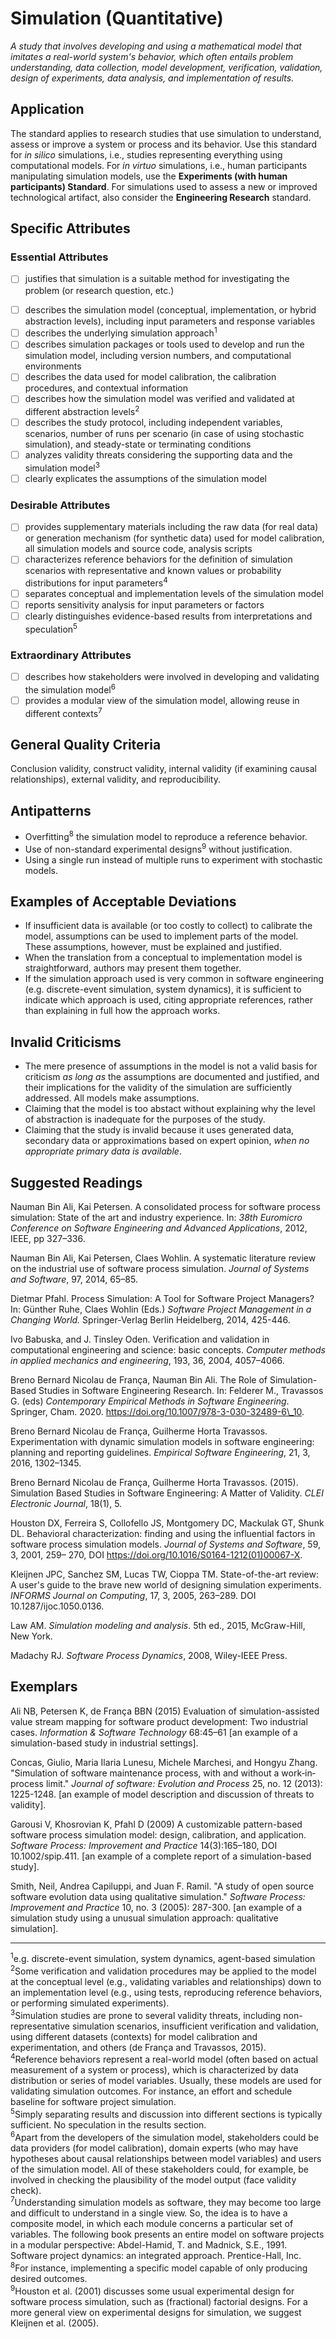# Simulation (Quantitative)
<standard name="Simulation">



*<desc>A study that involves developing and using a mathematical model that imitates a real-world system's behavior, which often entails problem understanding, data collection, model development, verification, validation, design of experiments, data analysis, and implementation of results.</desc>*



## Application

The standard applies to research studies that use simulation to understand, assess or improve a system or process and its behavior. Use this standard for _in silico_ simulations, i.e., studies representing everything using computational models. For _in virtuo_ simulations, i.e., human participants manipulating simulation models, use the **Experiments (with human participants) Standard**. For simulations used to assess a new or improved technological artifact, also consider the **Engineering Research** standard.

## Specific Attributes

### Essential Attributes
<checklist name="Essential">

<intro>

- [ ] justifies that simulation is a suitable method for investigating the problem (or research question, etc.)

<method>

- [ ] describes the simulation model (conceptual, implementation, or hybrid abstraction levels), including input parameters and response variables
- [ ] describes the underlying simulation approach<sup><a class="footnote footnote_ref">1</a></sup>
- [ ] describes simulation packages or tools used to develop and run the simulation model, including version numbers, and computational environments
- [ ] describes the data used for model calibration, the calibration procedures, and contextual information
- [ ] describes how the simulation model was verified and validated at different abstraction levels<sup><a class="footnote footnote_ref">2</a></sup>
- [ ] describes the study protocol, including independent variables, scenarios, number of runs per scenario (in case of using stochastic simulation), and steady-state or terminating conditions
- [ ] analyzes validity threats considering the supporting data and the simulation model<sup><a class="footnote footnote_ref">3</a></sup>
- [ ] clearly explicates the assumptions of the simulation model

<results>

<discussion>

<other>    

</checklist>
    
### Desirable Attributes
<checklist name="Desirable">

- [ ] provides supplementary materials including the raw data (for real data) or generation mechanism (for synthetic data) used for model calibration, all simulation models and source code, analysis scripts
- [ ] characterizes reference behaviors for the definition of simulation scenarios with representative and known values or probability distributions for input parameters<sup><a class="footnote footnote_ref">4</a></sup> 
- [ ] separates conceptual and implementation levels of the simulation model
- [ ] reports sensitivity analysis for input parameters or factors
- [ ] clearly distinguishes evidence-based results from interpretations and speculation<sup><a class="footnote footnote_ref">5</a></sup>
</checklist>
    
### Extraordinary Attributes
<checklist name="Extraordinary">

- [ ] describes how stakeholders were involved in developing and validating the simulation model<sup><a class="footnote footnote_ref">6</a></sup>
- [ ] provides a modular view of the simulation model, allowing reuse in different contexts<sup><a class="footnote footnote_ref">7</a></sup>
</checklist>

## General Quality Criteria

Conclusion validity, construct validity, internal validity (if examining causal relationships), external validity, and reproducibility.

## Antipatterns

- Overfitting<sup><a class="footnote footnote_ref">8</a></sup>
the simulation model to reproduce a reference behavior.
- Use of non-standard experimental designs<sup><a class="footnote footnote_ref">9</a></sup>
without justification.
- Using a single run instead of multiple runs to experiment with stochastic models.

## Examples of Acceptable Deviations

- If insufficient data is available (or too costly to collect) to calibrate the model, assumptions can be used to implement parts of the model. These assumptions, however, must be explained and justified.
- When the translation from a conceptual to implementation model is straightforward, authors may present them together.
- If the simulation approach used is very common in software engineering (e.g. discrete-event simulation, system dynamics), it is sufficient to indicate which approach is used, citing appropriate references, rather than explaining in full how the approach works.

## Invalid Criticisms

- The mere presence of assumptions in the model is not a valid basis for criticism _as long as_ the assumptions are documented and justified, and their implications for the validity of the simulation are sufficiently addressed. All models make assumptions.
- Claiming that the model is too abstact without explaining why the level of abstraction is inadequate for the purposes of the study. 
- Claiming that the study is invalid because it uses generated data, secondary data or approximations based on expert opinion, _when no appropriate primary data is available_. 

## Suggested Readings

Nauman Bin Ali, Kai Petersen. A consolidated process for software process simulation: State of the art and industry experience. In: _38th Euromicro Conference on Software Engineering and Advanced Applications_, 2012, IEEE, pp 327–336.  

Nauman Bin Ali, Kai Petersen, Claes Wohlin. A systematic literature review on the industrial use of software process simulation. _Journal of Systems and Software_, 97, 2014, 65–85.  

Dietmar Pfahl. Process Simulation: A Tool for Software Project Managers? In: Günther Ruhe, Claes Wohlin (Eds.) _Software Project Management in a Changing World._ Springer-Verlag Berlin Heidelberg, 2014, 425-446.  

Ivo Babuska, and J. Tinsley Oden. Verification and validation in computational engineering and science: basic concepts. _Computer methods in applied mechanics and engineering_, 193, 36, 2004, 4057–4066.  

Breno Bernard Nicolau de França, Nauman Bin Ali. The Role of Simulation-Based Studies in Software Engineering Research. In: Felderer M., Travassos G. (eds) _Contemporary Empirical Methods in Software Engineering_. Springer, Cham. 2020. https://doi.org/10.1007/978-3-030-32489-6\_10.  

Breno Bernard Nicolau de França, Guilherme Horta Travassos. Experimentation with dynamic simulation models in software engineering: planning and reporting guidelines. _Empirical Software Engineering_, 21, 3, 2016, 1302–1345.  

Breno Bernard Nicolau de França, Guilherme Horta Travassos. (2015). Simulation Based Studies in Software Engineering: A Matter of Validity. _CLEI Electronic Journal_, 18(1), 5.  

Houston DX, Ferreira S, Collofello JS, Montgomery DC, Mackulak GT, Shunk DL. Behavioral characterization: finding and using the influential factors in software process simulation models. _Journal of Systems and Software_, 59, 3, 2001, 259– 270, DOI https://doi.org/10.1016/S0164-1212(01)00067-X.  

Kleijnen JPC, Sanchez SM, Lucas TW, Cioppa TM. State-of-the-art review: A user&#39;s guide to the brave new world of designing simulation experiments. _INFORMS Journal on Computing_, 17, 3, 2005, 263–289. DOI 10.1287/ijoc.1050.0136.  

Law AM. _Simulation modeling and analysis_. 5th ed., 2015, McGraw-Hill, New York.  

Madachy RJ. _Software Process Dynamics_, 2008, Wiley-IEEE Press.

## Exemplars

Ali NB, Petersen K, de França BBN (2015) Evaluation of simulation-assisted value stream mapping for software product development: Two industrial cases. _Information &amp; Software Technology_ 68:45–61 [an example of a simulation-based study in industrial settings].  

Concas, Giulio, Maria Ilaria Lunesu, Michele Marchesi, and Hongyu Zhang. &quot;Simulation of software maintenance process, with and without a work‐in‐process limit.&quot; _Journal of software: Evolution and Process_ 25, no. 12 (2013): 1225-1248. [an example of model description and discussion of threats to validity].  

Garousi V, Khosrovian K, Pfahl D (2009) A customizable pattern-based software process simulation model: design, calibration, and application. _Software Process: Improvement and Practice_ 14(3):165–180, DOI 10.1002/spip.411. [an example of a complete report of a simulation-based study].  

Smith, Neil, Andrea Capiluppi, and Juan F. Ramil. &quot;A study of open source software evolution data using qualitative simulation.&quot; _Software Process: Improvement and Practice_ 10, no. 3 (2005): 287-300. [an example of a simulation study using a unusual simulation approach: qualitative simulation].  

---
<footnote><sup><a class="footnote footnote_text">1</a></sup>e.g. discrete-event simulation, system dynamics, agent-based simulation</footnote><br>
<footnote><sup><a class="footnote footnote_text">2</a></sup>Some verification and validation procedures may be applied to the model at the conceptual level (e.g., validating variables and relationships) down to an implementation level (e.g., using tests, reproducing reference behaviors, or performing simulated experiments).</footnote><br>
<footnote><sup><a class="footnote footnote_text">3</a></sup>Simulation studies are prone to several validity threats, including non-representative simulation scenarios, insufficient verification and validation, using different datasets (contexts) for model calibration and experimentation, and others (de França and Travassos, 2015).</footnote><br>
<footnote><sup><a class="footnote footnote_text">4</a></sup>Reference behaviors represent a real-world model (often based on actual measurement of a system or process), which is characterized by data distribution or series of model variables. Usually, these models are used for validating simulation outcomes. For instance, an effort and schedule baseline for software project simulation.</footnote><br>
<footnote><sup><a class="footnote footnote_text">5</a></sup>Simply separating results and discussion into different sections is typically sufficient. No speculation in the results section.</footnote><br>
<footnote><sup><a class="footnote footnote_text">6</a></sup>Apart from the developers of the simulation model, stakeholders could be data providers (for model calibration), domain experts (who may have hypotheses about causal relationships between model variables) and users of the simulation model. All of these stakeholders could, for example, be involved in checking the plausibility of the model output (face validity check).</footnote><br>
<footnote><sup><a class="footnote footnote_text">7</a></sup>Understanding simulation models as software, they may become too large and difficult to understand in a single view. So, the idea is to have a composite model, in which each module concerns a particular set of variables. The following book presents an entire model on software projects in a modular perspective: Abdel-Hamid, T. and Madnick, S.E., 1991. Software project dynamics: an integrated approach. Prentice-Hall, Inc.</footnote><br>
<footnote><sup><a class="footnote footnote_text">8</a></sup>For instance, implementing a specific model capable of only producing desired outcomes.</footnote><br>
<footnote><sup><a class="footnote footnote_text">9</a></sup>Houston et al. (2001) discusses some usual experimental design for software process simulation, such as (fractional) factorial designs. For a more general view on experimental designs for simulation, we suggest Kleijnen et al. (2005).</footnote><br>

</standard>
